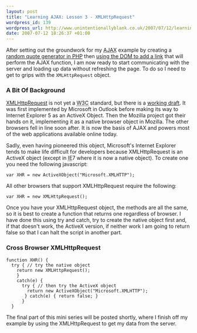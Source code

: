 ```yaml
---
layout: post
title: "Learning AJAX: Lesson 3 - XMLHttpRequest"
wordpress_id: 139
wordpress_url: http://www.unintentionallyblank.co.uk/2007/07/12/learning-ajax-lesson-3-xmlhttprequest/
date: 2007-07-12 18:26:37 +01:00
---
```

<p>After setting out the groundwork for my <abbr title="Asynchronous Javascript And XML">AJAX</abbr> example by creating a <a href="http://www.unintentionallyblank.co.uk/2007/07/06/learning-ajax-lesson-1-dont-use-ajax/">random quote generator in <abbr title="Hypertext PreProcessor">PHP</abbr></a> then <a href="http://www.unintentionallyblank.co.uk/2007/07/09/learning-ajax-lesson-2-adding-a-link-using-the-dom/">using the <abbr title="Document Object Model">DOM</abbr> to add a link</a> that will perform the AJAX function, I am now ready to start communicating with the server and loading up data without refreshing the page. To do so I need to get to grips with the <code class="inline">XMLHttpRequest</code> object.</p>

<h3>A Bit Of Background</h3>

<p><a href="http://en.wikipedia.org/wiki/XMLHttpRequest">XMLHttpRequest</a> is not yet a <abbr title="World Wide Web Consortium">W3C</abbr> standard, but there is a <a href="http://www.w3.org/TR/XMLHttpRequest/">working draft</a>. It was first implemented by Microsoft in Outlook before making its way to Internet Explorer 5 as an ActiveX Object. Then the Mozilla project got their hands on it, implementing it as a native browser object in Mozilla. The other browsers fell in line soon after. It is now the basis of AJAX and powers most of the web applications available online today.</p>

<p>Sadly, even having pioneered this object, Microsoft's Internet Explorer tends to make life difficult for developers because XMLHttpRequest is an ActiveX object (except in <abbr title="Internet Explorer">IE</abbr>7 where it is now a native object). To create one you need the following javascript:</p>

<pre><code>var XHR = new ActiveXObject("Microsoft.XMLHTTP");</code></pre>

<p>All other browsers that support XMLHttpRequest require the following:</p>

<pre><code>var XHR = new XMLHttpRequest();</code></pre>

<p>Once you have your XMLHttpRequest object, the methods are all the same, so it is best to create a function that returns one regardless of browser. I have done this using try and catch, try to create the native object first and, if that doesn't work, the ActiveX version, if neither work I am going to return false so that I can halt the script in another part.</p>

<h3>Cross Browser XMLHttpRequest</h3>

<pre><code>function XHR() {
  try { // try the native object
    return new XMLHttpRequest();
    }
    catch(e) {
      try { // then try the ActiveX object
        return new ActiveXObject("Microsoft.XMLHTTP");
       } catch(e) { return false; }
      }
  }</code></pre>

<p>The final part of this mini series will be posted shortly, where I finish off my example by using the XMLHttpRequest to get my data from the server.</p>
